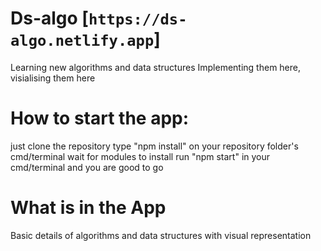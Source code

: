 # Ds-algo [`https://ds-algo.netlify.app`]

 Learning new algorithms and data structures
 Implementing them here, visialising them here

# How to start the app:

 just clone the repository
 type "npm install" on your repository folder's cmd/terminal
 wait for modules to install
 run "npm start" in your cmd/terminal and you are good to go


# What is in the App

Basic details of algorithms and data structures with visual representation
